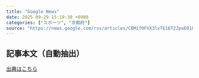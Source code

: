 ```yaml
---
title: "Google News"
date: 2025-09-29 15:19:30 +0900
categories: ["スポーツ", "京都府"]
source: "https://news.google.com/rss/articles/CBMif0FVX3lxTE16T2JpaE01Q0FyNktpWmFpYXBEd1pranpWNldIVlVzekdTV2JoX0d4Tk5UOTgtaUxZU3ZiV2Y2WTVkQU9wOHJjSGlKNHA2UVh4b1NuV242TkJGTXhBVkhIOGdEd21RZGxJckR2WXJveFBKLTRSRjlyWVRVSGQ2Umc?oc=5"
---
```


## 記事本文（自動抽出）
<body class="y0K44d EA71Tc" id="readabilityBody"></body>

[出典はこちら](https://news.google.com/rss/articles/CBMif0FVX3lxTE16T2JpaE01Q0FyNktpWmFpYXBEd1pranpWNldIVlVzekdTV2JoX0d4Tk5UOTgtaUxZU3ZiV2Y2WTVkQU9wOHJjSGlKNHA2UVh4b1NuV242TkJGTXhBVkhIOGdEd21RZGxJckR2WXJveFBKLTRSRjlyWVRVSGQ2Umc?oc=5)
